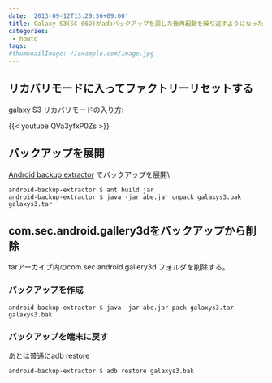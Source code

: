 ```yaml
---
date: '2013-09-12T13:29:56+09:00'
title: Galaxy S3(SC-06D)がadbバックアップを戻した後再起動を繰り返すようになったときの対処方法
categories:
 - howto
tags:
#thumbnailImage: //example.com/image.jpg
---
```


## リカバリモードに入ってファクトリーリセットする

galaxy S3 リカバリモードの入り方:

{{< youtube QVa3yfxP0Zs >}}

## バックアップを展開

<!--more-->

[Android backup extractor](https://github.com/nelenkov/android-backup-extractor)
でバックアップを展開\

    android-backup-extractor $ ant build jar
    android-backup-extractor $ java -jar abe.jar unpack galaxys3.bak
    galaxys3.tar

## com.sec.android.gallery3dをバックアップから削除

tarアーカイブ内のcom.sec.android.gallery3d フォルダを削除する。

### バックアップを作成

    android-backup-extractor $ java -jar abe.jar pack galaxys3.tar galaxys3.bak

### バックアップを端末に戻す

あとは普通にadb restore

    android-backup-extractor $ adb restore galaxys3.bak
